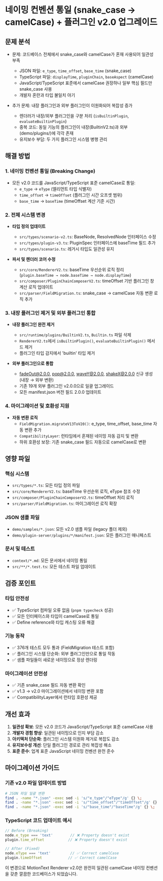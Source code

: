# 네이밍 컨벤션 통일 (snake_case → camelCase) + 플러그인 v2.0 업그레이드

## 문제 분석

- 문제: 코드베이스 전체에서 snake_case와 camelCase가 혼재 사용되어 일관성 부족
  - JSON 파일: `e_type`, `time_offset`, `base_time` (snake_case)
  - TypeScript 파일: `displayTime`, `pluginChain`, `baseAspect` (camelCase)
  - JavaScript/TypeScript 표준에서 camelCase 권장하나 일부 핵심 필드만 snake_case 사용
  - 개발자 혼란과 타입 불일치 야기

- 추가 문제: 내장 플러그인과 외부 플러그인이 이원화되어 복잡성 증가
  - 렌더러가 내장/외부 플러그인을 구분 처리 (`isBuiltinPlugin`, `evaluateBuiltinPlugin`)
  - 중복 코드: 동일 기능의 플러그인이 내장(BuiltinV2.ts)과 외부(demo/plugins/)에 각각 존재
  - 유지보수 부담: 두 가지 플러그인 시스템 병행 관리

## 해결 방법

### 1. 네이밍 컨벤션 통일 (Breaking Change)
- 모든 v2.0 코드를 JavaScript/TypeScript 표준 camelCase로 통일:
  - `e_type` → `eType` (엘리먼트 타입 식별자)
  - `time_offset` → `timeOffset` (플러그인 시간 오프셋 범위)
  - `base_time` → `baseTime` (timeOffset 계산 기준 시간)

### 2. 전체 시스템 변경
- **타입 정의 업데이트**
  - `src/types/scenario-v2.ts`: BaseNode, ResolvedNode 인터페이스 수정
  - `src/types/plugin-v3.ts`: PluginSpec 인터페이스에 baseTime 필드 추가
  - `src/types/scenario.ts`: 레거시 타입도 일관성 유지

- **파서 및 렌더러 코어 수정**
  - `src/core/RendererV2.ts`: baseTime 우선순위 로직 정리 (`plugin.baseTime → node.baseTime → node.displayTime`)
  - `src/composer/PluginChainComposerV2.ts`: timeOffset 기반 플러그인 창 계산 로직 업데이트
  - `src/parser/FieldMigration.ts`: snake_case → camelCase 자동 변환 로직 추가

### 3. 내장 플러그인 제거 및 외부 플러그인 통합
- **내장 플러그인 완전 제거**
  - `src/runtime/plugins/BuiltinV2.ts`, `Builtin.ts` 파일 삭제
  - `RendererV2.ts`에서 `isBuiltinPlugin()`, `evaluateBuiltinPlugin()` 메서드 제거
  - 플러그인 타입 감지에서 'builtin' 타입 제거

- **외부 플러그인으로 통합**
  - fadeOut@2.0.0, pop@2.0.0, waveY@2.0.0, shakeX@2.0.0 신규 생성 (내장 → 외부 변환)
  - 기존 19개 외부 플러그인 v2.0.0으로 일괄 업그레이드
  - 모든 manifest.json 버전 필드 2.0.0 업데이트

### 4. 마이그레이션 및 호환성 지원
- **자동 변환 로직**
  - `FieldMigration.migrateV13ToV20()`: e_type, time_offset, base_time 자동 변환 추가
  - `CompatibilityLayer`: 런타임에서 혼재된 네이밍 자동 감지 및 변환
  - 하위 호환성 보장: 기존 snake_case 필드 자동으로 camelCase로 변환

## 영향 파일

### 핵심 시스템
- `src/types/*.ts`: 모든 타입 정의 파일
- `src/core/RendererV2.ts`: baseTime 우선순위 로직, eType 참조 수정
- `src/composer/PluginChainComposerV2.ts`: timeOffset 처리 로직
- `src/parser/FieldMigration.ts`: 마이그레이션 로직 확장

### JSON 샘플 파일
- `demo/samples/*.json`: 모든 v2.0 샘플 파일 (legacy 폴더 제외)
- `demo/plugin-server/plugins/*/manifest.json`: 모든 플러그인 매니페스트

### 문서 및 테스트
- `context/*.md`: 모든 문서에서 네이밍 통일
- `src/**/*.test.ts`: 모든 테스트 파일 업데이트

## 검증 포인트

### 타입 안전성
- ✅ TypeScript 컴파일 오류 없음 (`pnpm typecheck` 성공)
- ✅ 모든 인터페이스와 타입이 camelCase로 통일
- ✅ Define reference와 타입 캐스팅 오류 해결

### 기능 동작
- ✅ 376개 테스트 모두 통과 (FieldMigration 테스트 포함)
- ✅ 플러그인 시스템 단순화: 외부 플러그인만으로 통일 작동
- ✅ 샘플 파일들이 새로운 네이밍으로 정상 렌더링

### 마이그레이션 안전성
- ✅ 기존 snake_case 필드 자동 변환 확인
- ✅ v1.3 → v2.0 마이그레이션에서 네이밍 변환 포함
- ✅ CompatibilityLayer에서 런타임 호환성 제공

## 개선 효과

1. **일관성 확보**: 모든 v2.0 코드가 JavaScript/TypeScript 표준 camelCase 사용
2. **개발자 경험 향상**: 일관된 네이밍으로 인지 부담 감소
3. **아키텍처 단순화**: 플러그인 시스템 이원화 제거로 복잡도 감소
4. **유지보수성 개선**: 단일 플러그인 경로로 관리 복잡성 해소
5. **표준 준수**: 업계 표준 JavaScript 네이밍 컨벤션 완전 준수

## 마이그레이션 가이드

### 기존 v2.0 파일 업데이트 방법
```bash
# JSON 파일 일괄 변환
find . -name "*.json" -exec sed -i 's/"e_type"/"eType"/g' {} \;
find . -name "*.json" -exec sed -i 's/"time_offset"/"timeOffset"/g' {} \;
find . -name "*.json" -exec sed -i 's/"base_time"/"baseTime"/g' {} \;
```

### TypeScript 코드 업데이트 예시
```typescript
// Before (Breaking)
node.e_type === 'text'        // ❌ Property doesn't exist
plugin.time_offset           // ❌ Property doesn't exist

// After (Fixed)
node.eType === 'text'         // ✅ Correct camelCase
plugin.timeOffset            // ✅ Correct camelCase
```

이 변경으로 MotionText Renderer v2.0은 완전히 일관된 camelCase 네이밍 컨벤션을 갖춘 깔끔한 코드베이스가 되었습니다.